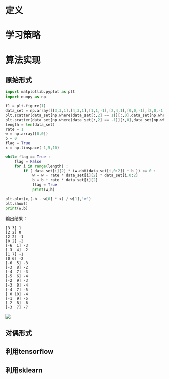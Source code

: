 # 定义

# 学习策略

# 算法实现
## 原始形式
```python
import matplotlib.pyplot as plt
import numpy as np

f1 = plt.figure(1)
data_set = np.array([[3,3,1],[4,3,1],[1,1,-1],[2,4,1],[0,0,-1],[2,0,-1],[6,1,-1]])
plt.scatter(data_set[np.where(data_set[:,2] == 1)][:,0],data_set[np.where(data_set[:,2] == 1)][:,1],marker = 'x', color = 'm')
plt.scatter(data_set[np.where(data_set[:,2] == -1)][:,0],data_set[np.where(data_set[:,2] == -1)][:,1],marker = 'o', color = 'g')
length = len(data_set)
rate = 1
w = np.array([0,0])
b = 0
flag = True
x = np.linspace(-1,5,10)

while flag == True :
	flag = False
	for i in range(length) :
		if ( data_set[i][2] * (w.dot(data_set[i,0:2]) + b )) <= 0 :
			w = w + rate * data_set[i][2] * data_set[i,0:2]
			b = b + rate * data_set[i][2]
			flag = True
			print(w,b)

plt.plot(x,(-b - w[0] * x) / w[1],'r')
plt.show()
print(w,b)
```
输出结果：
```
[3 3] 1
[2 2] 0
[2 2] -1
[0 2] -2
[-6  1] -3
[-3  4] -2
[1 7] -1
[0 6] -2
[-6  5] -3
[-3  8] -2
[-4  7] -3
[-5  6] -4
[-2  9] -3
[-3  8] -4
[-4  7] -5
[ 0 10] -4
[-1  9] -5
[-2  8] -6
[-3  7] -7
```
![](https://github.com/CHYbeta/chybeta.github.io/blob/master/images/pic/20170708/1.jpg?raw=true)

## 对偶形式

## 利用tensorflow

## 利用sklearn